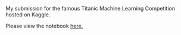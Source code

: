 My submission for the famous Titanic Machine Learning Competition hosted on Kaggle.  

Please view the notebook [here.](https://www.kaggle.com/jeddbishop/data-exploration-machine-learning-titanic)
